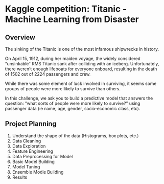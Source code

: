 # Kaggle competition: Titanic - Machine Learning from Disaster

## Overview

The sinking of the Titanic is one of the most infamous shipwrecks in history.

On April 15, 1912, during her maiden voyage, the widely considered “unsinkable” RMS Titanic sank after colliding with an iceberg. Unfortunately, there weren’t enough lifeboats for everyone onboard, resulting in the death of 1502 out of 2224 passengers and crew.

While there was some element of luck involved in surviving, it seems some groups of people were more likely to survive than others.

In this challenge, we ask you to build a predictive model that answers the question: “what sorts of people were more likely to survive?” using passenger data (ie name, age, gender, socio-economic class, etc).

## Project Planning

1) Understand the shape of the data (Histograms, box plots, etc.)
2) Data Cleaning
3) Data Exploration
4) Feature Engineering
5) Data Preprocessing for Model
6) Basic Model Building
7) Model Tuning
8) Ensemble Modle Building
9) Results
